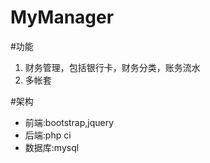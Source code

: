 MyManager
=========

#功能
1.  财务管理，包括银行卡，财务分类，账务流水
2.  多帐套

#架构
*   前端:bootstrap,jquery
*   后端:php ci
*   数据库:mysql
